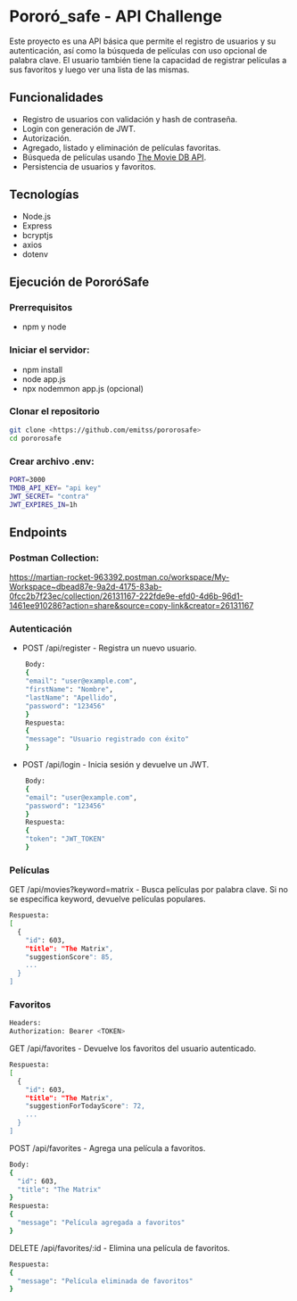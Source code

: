 # Pororó_safe - API Challenge

Este proyecto es una API básica que permite el registro de usuarios y su autenticación, así como la búsqueda de películas con uso opcional de palabra clave. El usuario también tiene la capacidad de registrar películas a sus favoritos y luego ver una lista de las mismas.

## Funcionalidades

- Registro de usuarios con validación y hash de contraseña.
- Login con generación de JWT.
- Autorización.
- Agregado, listado y eliminación de películas favoritas.
- Búsqueda de películas usando [The Movie DB API](https://www.themoviedb.org/documentation/api).
- Persistencia de usuarios y favoritos.

## Tecnologías

- Node.js
- Express
- bcryptjs
- axios
- dotenv

## Ejecución de PororóSafe

### Prerrequisitos

- npm y node

### Iniciar el servidor:

- npm install
- node app.js
- npx nodemmon app.js (opcional)

### Clonar el repositorio

```bash
git clone <https://github.com/emitss/pororosafe>
cd pororosafe
```

### Crear archivo .env:

```bash
PORT=3000
TMDB_API_KEY= "api key"
JWT_SECRET= "contra"
JWT_EXPIRES_IN=1h
```

## Endpoints

### Postman Collection:

https://martian-rocket-963392.postman.co/workspace/My-Workspace~dbead87e-9a2d-4175-83ab-0fcc2b7f23ec/collection/26131167-222fde9e-efd0-4d6b-96d1-1461ee910286?action=share&source=copy-link&creator=26131167

### Autenticación

- POST /api/register - Registra un nuevo usuario.

```bash
    Body:
    {
    "email": "user@example.com",
    "firstName": "Nombre",
    "lastName": "Apellido",
    "password": "123456"
    }
    Respuesta:
    {
    "message": "Usuario registrado con éxito"
    }
```

- POST /api/login - Inicia sesión y devuelve un JWT.

```bash
    Body:
    {
    "email": "user@example.com",
    "password": "123456"
    }
    Respuesta:
    {
    "token": "JWT_TOKEN"
    }
```

### Películas

GET /api/movies?keyword=matrix - Busca películas por palabra clave. Si no se especifica keyword, devuelve películas populares.

```bash
Respuesta:
[
  {
    "id": 603,
    "title": "The Matrix",
    "suggestionScore": 85,
    ...
  }
]
```

### Favoritos

```bash
Headers:
Authorization: Bearer <TOKEN>
```

GET /api/favorites - Devuelve los favoritos del usuario autenticado.

```bash
Respuesta:
[
  {
    "id": 603,
    "title": "The Matrix",
    "suggestionForTodayScore": 72,
    ...
  }
]
```

POST /api/favorites - Agrega una película a favoritos.

```bash
Body:
{
  "id": 603,
  "title": "The Matrix"
}
Respuesta:
{
  "message": "Película agregada a favoritos"
}
```

DELETE /api/favorites/:id - Elimina una película de favoritos.

```bash
Respuesta:
{
  "message": "Película eliminada de favoritos"
}
```

